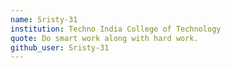 ```yaml
---
name: Sristy-31
institution: Techno India College of Technology
quote: Do smart work along with hard work.
github_user: Sristy-31
---
```

